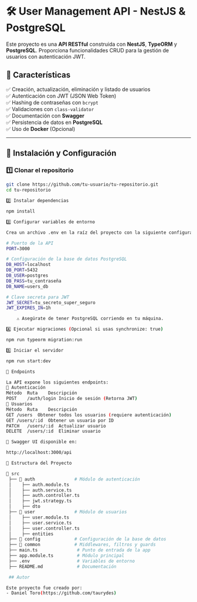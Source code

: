 # 🛠️ User Management API - NestJS & PostgreSQL

Este proyecto es una **API RESTful** construida con **NestJS**, **TypeORM** y **PostgreSQL**. Proporciona funcionalidades CRUD para la gestión de usuarios con autenticación JWT.

## 🚀 Características

✅ Creación, actualización, eliminación y listado de usuarios  
✅ Autenticación con JWT (JSON Web Token)  
✅ Hashing de contraseñas con `bcrypt`  
✅ Validaciones con `class-validator`  
✅ Documentación con **Swagger**  
✅ Persistencia de datos en **PostgreSQL**  
✅ Uso de **Docker** (Opcional)  

---

## 📌 Instalación y Configuración

### 1️⃣ Clonar el repositorio
```bash
git clone https://github.com/tu-usuario/tu-repositorio.git
cd tu-repositorio

2️⃣ Instalar dependencias

npm install

3️⃣ Configurar variables de entorno

Crea un archivo .env en la raíz del proyecto con la siguiente configuración:

# Puerto de la API
PORT=3000

# Configuración de la base de datos PostgreSQL
DB_HOST=localhost
DB_PORT=5432
DB_USER=postgres
DB_PASS=tu_contraseña
DB_NAME=users_db

# Clave secreta para JWT
JWT_SECRET=tu_secreto_super_seguro
JWT_EXPIRES_IN=1h

    ⚠️ Asegúrate de tener PostgreSQL corriendo en tu máquina.

4️⃣ Ejecutar migraciones (Opcional si usas synchronize: true)

npm run typeorm migration:run

5️⃣ Iniciar el servidor

npm run start:dev

📌 Endpoints

La API expone los siguientes endpoints:
🔐 Autenticación
Método	Ruta	Descripción
POST	/auth/login	Inicio de sesión (Retorna JWT)
👥 Usuarios
Método	Ruta	Descripción
GET	/users	Obtener todos los usuarios (requiere autenticación)
GET	/users/:id	Obtener un usuario por ID
PATCH	/users/:id	Actualizar usuario
DELETE	/users/:id	Eliminar usuario

📄 Swagger UI disponible en:

http://localhost:3000/api

📌 Estructura del Proyecto

📂 src
 ├── 📂 auth               # Módulo de autenticación
 │    ├── auth.module.ts
 │    ├── auth.service.ts
 │    ├── auth.controller.ts
 │    ├── jwt.strategy.ts
 │    ├── dto
 ├── 📂 user               # Módulo de usuarios
 │    ├── user.module.ts
 │    ├── user.service.ts
 │    ├── user.controller.ts
 │    ├── entities
 ├── 📂 config             # Configuración de la base de datos
 ├── 📂 common             # Middlewares, filtros y guards
 ├── main.ts               # Punto de entrada de la app
 ├── app.module.ts         # Módulo principal
 ├── .env                  # Variables de entorno
 ├── README.md             # Documentación

 ## Autor

Este proyecto fue creado por:
- Daniel Toro(https://github.com/taurydes)
 
